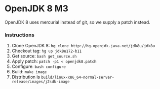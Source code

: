 OpenJDK 8 M3
============

OpenJDK 8 uses mercurial instead of git, so we supply a patch instead.

### Instructions

1. Clone OpenJDK 8: `hg clone http://hg.openjdk.java.net/jdk8u/jdk8u`
1. Checkout tag: `hg up jdk8u172-b11`
1. Get source: `bash get_source.sh`
1. Apply patch: `patch -p1 < openjdk8.patch`
1. Configure: `bash configure`
1. Build: `make image`
1. Distribution is `build/linux-x86_64-normal-server-release/images/j2sdk-image`

